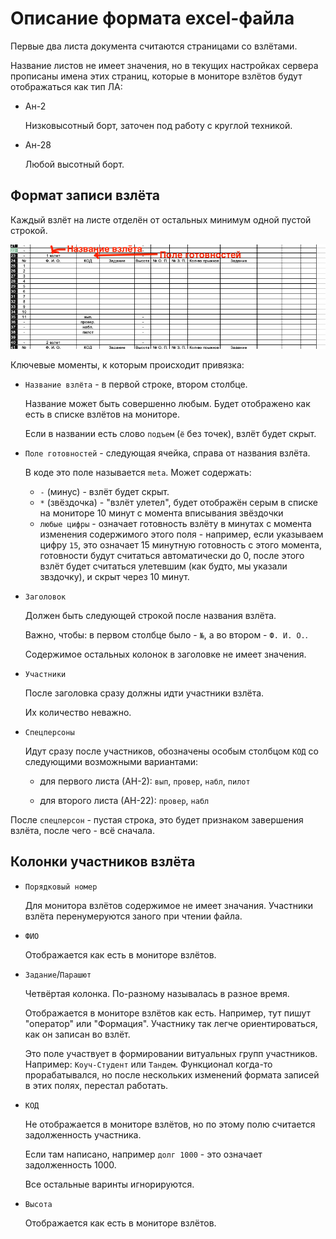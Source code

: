 # Описание формата excel-файла

Первые два листа документа считаются страницами со взлётами.

Название листов не имеет значения, но в текущих настройках сервера прописаны имена этих страниц,
которые в мониторе взлётов будут отображаться как тип ЛА:

* Ан-2

    Низковысотный борт, заточен под работу с круглой техникой.

* Ан-28

    Любой высотный борт.

## Формат записи взлёта

Каждый взлёт на листе отделён от остальных минимум одной пустой строкой.

![](flyform.png)

Ключевые моменты, к которым происходит привязка:

* `Название взлёта` - в первой строке, втором столбце.

    Название может быть совершенно любым. Будет отображено как есть в списке взлётов на мониторе.
    
    Если в названии есть слово `подъем` (`ё` без точек), взлёт будет скрыт.

* `Поле готовностей` - следующая ячейка, справа от названия взлёта.

    В коде это поле называется `meta`. Может содержать:
    
    * `-` (минус) - взлёт будет скрыт.
    * `*` (звёздочка) - "взлёт улетел", будет отображён серым в списке на мониторе 10 минут с момента вписывания звёздочки
    * `любые цифры` - означает готовность взлёту в минутах с момента изменения содержимого этого поля - например, если указываем
    цифру `15`, это означает 15 минутную готовность с этого момента, готовности будут считаться автоматически до 0, после этого
    взлёт будет считаться улетевшим (как будто, мы указали звздочку), и скрыт через 10 минут.

* `Заголовок`

    Должен быть следующей строкой после названия взлёта.

    Важно, чтобы: в первом столбце было - `№`, а во втором - `Ф. И. О.`.
    
    Содержимое остальных колонок в заголовке не имеет значения.
    
* `Участники`

    После заголовка сразу должны идти участники взлёта.
    
    Их количество неважно.

* `Спецперсоны`

    Идут сразу после участников, обозначены особым столбцом `КОД` со следующими возможными вариантами:
    
    * для первого листа (АН-2): `вып`, `провер`, `набл`, `пилот`
    
    * для второго листа (АН-22): `провер`, `набл`

После `спецперсон` - пустая строка, это будет признаком завершения взлёта, после чего - всё сначала.

## Колонки участников взлёта

*   `Порядковый номер`

    Для монитора взлётов содержимое не имеет значания. Участники взлёта перенумеруются заного при чтении файла.

*   `ФИО`

    Отображается как есть в мониторе взлётов.

*   `Задание`/`Парашют`

    Четвёртая колонка. По-разному называлась в разное время.
    
    Отображается в мониторе взлётов как есть. Например, тут пишут "оператор" или "Формация".
    Участнику так легче ориентироваться, как он записан во взлёт.
    
    Это поле участвует в формировании витуальных групп участников. Например: `Коуч-Студент` или `Тандем`.
    Функционал когда-то прорабатывался, но после нескольких изменений формата записей в этих полях, перестал работать.

*   `КОД`

    Не отображается в мониторе взлётов, но по этому полю считается задолженность участника.
    
    Если там написано, например `долг 1000` - это означает задолженность 1000.
    
    Все остальные варинты игнорируются.

*   `Высота`

    Отображается как есть в мониторе взлётов.
